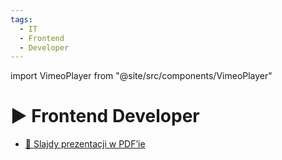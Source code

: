 ```yaml
---
tags:
  - IT
  - Frontend
  - Developer
---
```


import VimeoPlayer from "@site/src/components/VimeoPlayer"

# ▶️ Frontend Developer

<VimeoPlayer videoId="742611738" />

- [📄 Slajdy prezentacji w PDF’ie](/download/slidev/1-1-2-frontend-developer.pdf)
